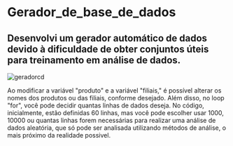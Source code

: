 # Gerador_de_base_de_dados

## Desenvolvi um gerador automático de dados devido à dificuldade de obter conjuntos úteis para treinamento em análise de dados.

![geradorcd](https://github.com/viniimiguel/Gerador_de_base_de_dados/assets/144070822/37f47108-3eab-40c5-97d6-9ff26c00dff7)

Ao modificar a variável "produto" e a variável "filiais," é possível alterar os nomes dos produtos ou das filiais, conforme desejado. Além disso, no loop "for", você pode decidir quantas linhas de dados deseja. No código, inicialmente, estão definidas 60 linhas, mas você pode escolher usar 1000, 10000 ou quantas linhas forem necessárias para realizar uma análise de dados aleatória, que só pode ser analisada utilizando métodos de análise, o mais próximo da realidade possivel.

